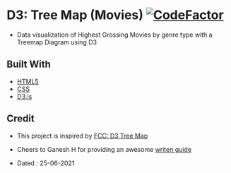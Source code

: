 # D3: Tree Map (Movies) [![CodeFactor](https://www.codefactor.io/repository/github/googoldkhan/treemap-diagram/badge)](https://www.codefactor.io/repository/github/googoldkhan/treemap-diagram)

- Data visualization of Highest Grossing Movies by genre type with a Treemap Diagram using D3

## Built With

- [HTML5](https://developer.mozilla.org/en-US/docs/Glossary/HTML5)
- [CSS](https://developer.mozilla.org/en-US/docs/Web/CSS)
- [D3.js](https://github.com/d3/d3)

## Credit

- This project is inspired by [FCC: D3 Tree Map](https://codepen.io/freeCodeCamp/full/KaNGNR)

- Cheers to Ganesh H for providing an awesome [writen guide](https://www.notion.so/Visualize-Data-with-a-Treemap-Diagram-1192d4ebd1164277b769f74eaf7a5d26)

- Dated : 25-06-2021
